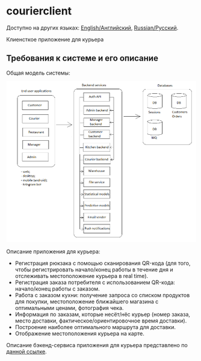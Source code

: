# courierclient

Доступно на других языках: [English/Английский](courier.md), [Russian/Русский](courier.ru.md). 

Клиенсткое приложение для курьера 

## Требования к системе и его описание 

Общая модель системы: 

![system_overall](img/system_overall.png)

Описание приложения для курьера: 
- Регистрация рюкзака с помощью сканирования QR-кода (для того, чтобы регистрировать начало/конец работы в течение дня и отслеживать местоположение курьера в real time).
- Регистрация заказа потребителя с использованием QR-кода: начало/конец работы с заказом.
- Работа с заказом кухни: получение запроса со списком продуктов для покупки, местоположение ближайшего магазина с оптимальными ценами, фотография чека.
- Информация по заказам, которые несёт/нёс курьер (номер заказа, место доставки, фактическое/ориентировочное время доставки).
- Построение наиболее оптимального маршрута для доставки.
- Отображение местоположения курьера на карте.

Описание бэкенд-сервиса приложения для курьера представлено по [данной ссылке](courierbackend.ru.md).
